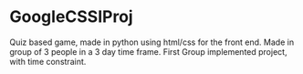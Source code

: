 # GoogleCSSIProj
Quiz based game, made in python using html/css for the front end.
Made in group of 3 people in a 3 day time frame.
First Group implemented project, with time constraint. 
